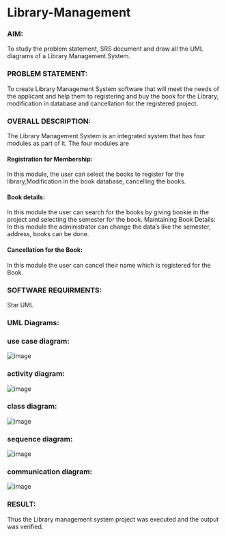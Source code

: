 # Library-Management
### AIM:
To study the problem statement, SRS document and draw all the UML diagrams of a Library Management System.
### PROBLEM STATEMENT:
To create Library Management System software that will meet the needs of the applicant
and help them to registering and buy the book for the Library, modification in database and
cancellation for the registered project.
### OVERALL DESCRIPTION:
The Library Management System is an integrated system that has four modules as part of
it. The four modules are
#### Registration for Membership:
In this module, the user can select the books to register for the library,Modification in the book
database, cancelling the books.
#### Book details:
In this module the user can search for the books by giving bookie in the project and selecting
the semester for the book.
Maintaining Book Details:
In this module the administrator can change the data’s like the semester, address, books can be
done.
#### Cancellation for the Book:
In this module the user can cancel their name which is registered for the Book.
### SOFTWARE REQUIRMENTS:
Star UML
### UML Diagrams:
### use case diagram:
![image](https://github.com/kanishka2305/Library-Management/assets/113497357/136c665a-7e51-4980-b6bc-ef7f8e45d8df)
### activity diagram:
![image](https://github.com/kanishka2305/Library-Management/assets/113497357/3e4b3b99-ba93-4fb0-a77e-d4e332feec01)
### class diagram:
![image](https://github.com/kanishka2305/Library-Management/assets/113497357/10d87918-c55a-4da9-ad77-54c6b2fa7325)
### sequence diagram:
![image](https://github.com/kanishka2305/Library-Management/assets/113497357/5aa7662d-a8ad-4be1-afbf-bcb3f1a0f0ac)
### communication diagram:
![image](https://github.com/kanishka2305/Library-Management/assets/113497357/86a2203b-9877-4231-aa00-b3f0a4cd8a3a)

### RESULT:
Thus the Library management system project was executed and the output was verified.

